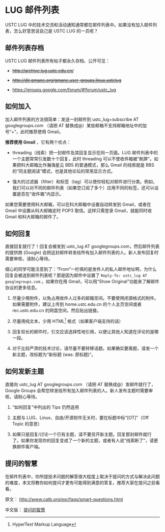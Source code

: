 ---
---

# LUG 邮件列表

USTC LUG 中的技术交流和活动通知通常都在邮件列表中。如果没有加入邮件列表，怎么好意思说自己是 USTC LUG 的一员呢？

## 邮件列表存档

USTC LUG 邮件列表所有帖子都永久存档、公开可见：

- ~~<http://archive.lug.ustc.edu.cn/>~~

- ~~<http://dir.gmane.org/gmane.user-groups.linux.ustclug>~~

- <https://groups.google.com/forum/#!forum/ustc_lug>

## 如何加入

加入邮件列表的方法很简单：发送一封邮件到 ustc_lug+subscribe AT googlegroups.com （请把 AT 替换成@）某些邮箱不支持邮箱地址中的加号“+”，此时推荐使用 Gmail。

**推荐使用 Gmail** ，它有两个优点：

- threading（线索）把一封邮件及其回复显示在同一页面。LUG 邮件列表中的一个主题常常引发数十个回复，此时 threading 可以不使收件箱被“刷屏”。如果把科大邮箱比作瀚海星云 BBS 的普通模式，那么 Gmail 的线索就是 BBS 的“同主题阅读”模式，也是其他论坛的常用显示方式。

- 强大的过滤器（filter）和标签（tag）可以使你轻松对邮件进行分类。例如，我们可以对不同的邮件列表（如果您订阅了多个）应用不同的标签，还可以设置是否在“收件箱”内显示。

如果您需要使用科大邮箱，可以在科大邮箱中设置自动转发到 Gmail，或者在 Gmail 中设置从科大邮箱定时 POP3 取信。这样只需登录 Gmail，就能同时收 Gmail 和科大邮箱的邮件了。

## 如何回复

直接回复就行了！回复会被发到 ustc_lug AT googlegroups.com，然后邮件列表的提供商 (Google) 会把这封邮件转发给所有加入邮件列表的人。新人发布回复时需要审核，请耐心等待。

细心的同学可能注意到了：“From”一栏填的是发件人的私人邮件地址啊，为什么回复会被送到邮件列表呢？那是因为邮件中设置了 `Reply-To: ustc_lug AT googlegroups.com` 。如果你在用 Gmail，可以用“Show Original”功能来了解邮件协议的更多信息。

1. 尽量少用附件，以免占用收件人过多的邮箱空间。不要使用闭源格式的附件。如果需要附件，建议上传到 home.ustc.edu.cn 的个人主页空间或者 rec.ustc.edu.cn 的网盘空间，然后贴出链接。

2. 尽量用纯文本，少用 HTML[^html] 格式（如果客户端支持的话）

3. 回复较长的邮件时，引文应该选择性地引用，以便让其他人知道在评论的是哪一段。

4. 对于比较严肃的技术讨论，请尽量不要转移话题。如果确实要离题，请发一个新主题，改标题为“新标题 (was: 原标题)”。

## 如何发新主题

直接向 ustc_lug AT googlegroups.com （请把 AT 替换成@）发邮件就行了，Google Groups 会帮您转发给所有加入邮件列表的人。新人发布主题时需要审核，请耐心等待。

1. “如何回复”中列出的 Tips 仍然适用

2. 主题与 LUG、Linux、自由/开源软件无关时，要在标题中标“[OT]”（Off Topic 的意思）

3. 如果只是回复/讨论一个已有主题，请不要另开新主题。回复那封邮件就行了。如果你发现你的回复变成了一个新的主题，或者有人说“线索断了”，请更换邮件客户端。

## 提问的智慧

在邮件列表中，你所提技术问题的解答很大程度上取决于提问的方式与解决此问题的难度，本文将教你如何提问才更有可能得到满意的答复。推荐大家在提问之前看看。

原文： <http://www.catb.org/esr/faqs/smart-questions.html>

中文版： [提问的智慧](/wiki/doc/smart-questions "doc:smart-questions")

[^html]: HyperText Markup Language
